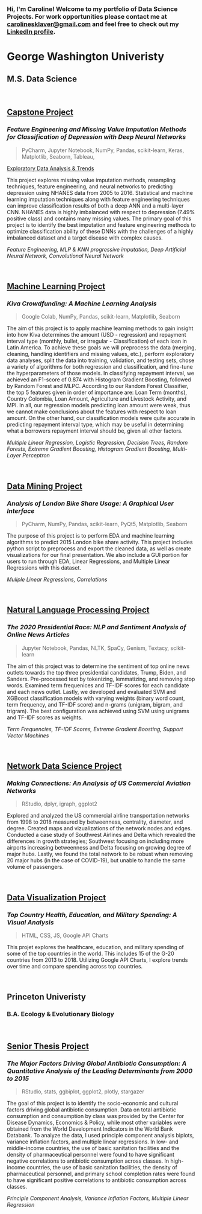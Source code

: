 ### Hi, I'm Caroline! Welcome to my portfolio of Data Science Projects. For work opportunities please contact me at [carolinesklaver@gmail.com](carolinesklaver@gmail.com) and feel free to check out my [LinkedIn profile](https://www.linkedin.com/in/csklaver).

>  

# **George Washington Univeristy** 
## M.S. Data Science

&nbsp;

## [Capstone Project](https://github.com/csklaver/Capstone-Group6)
### *Feature Engineering and Missing Value Imputation Methods for Classification of Depression with Deep Neural Networks*

> PyCharm, Jupyter Notebook, NumPy, Pandas, scikit-learn, Keras, Matplotlib, Seaborn, Tableau,

[Exploratory Data Analysis & Trends](https://csklaver.github.io/)

This project explores missing value imputation methods, resampling techniques, feature engineering, and neural networks to predicting depression using NHANES data from 2005 to 2016. Statistical and machine learning imputation techniques along with feature engineering techniques can improve classification results of both a deep ANN and a multi-layer CNN. NHANES data is highly imbalanced with respect to depression (7.49% positive class) and contains many missing values. The primary goal of this project is to identify the best imputation and feature engineering methods to optimize classification ability of these DNNs with the challenges of a highly imbalanced dataset and a target disease with complex causes.

*Feature Engineering, MLP & KNN progressive imputation, Deep Artificial Neural Network, Convolutional Neural Network*

&nbsp;
## [Machine Learning Project](https://github.com/csklaver/ML_Kiva_Crowdfunding)
### *Kiva Crowdfunding: A Machine Learning Analysis*
> Google Colab, NumPy, Pandas, scikit-learn, Matplotlib, Seaborn 

The aim of this project is to apply machine learning methods to gain insight into how Kiva determines the amount (USD - regression) and repayment interval type (monthly, bullet, or irregular - Classification) of each loan in Latin America. To achieve these goals we will preprocess the data (merging, cleaning, handling identifiers and missing values, etc.), perform exploratory data analyses, split the data into training, validation, and testing sets, chose a variety of algorithms for both regression and classification, and fine-tune the hyperparameters of those models. In classifying repayment interval, we achieved an F1-score of 0.874 with Histogram Gradient Boosting, followed by Random Forest and MLPC. According to our Random Forest Classifier, the top 5 features given in order of importance are: Loan Term (months), Country Colombia, Loan Amount, Agriculture and Livestock Activity, and MPI. In all, our regression models predicting loan amount were weak, thus we cannot make conclusions about the features with respect to loan amount. On the other hand, our classification models were quite accurate in predicting repayment interval type, which may be useful in determining what a borrowers repayment interval should be, given all other factors.

*Multiple Linear Regression, Logistic Regression, Decision Trees, Random Forests, Extreme Gradient Boosting, Histogram Gradient Boosting, Multi-Layer Perceptron*


&nbsp;
## [Data Mining Project](https://github.com/csklaver/Data-Mining_GUI-Analysis)
### *Analysis of London Bike Share Usage: A Graphical User Interface*
> PyCharm, NumPy, Pandas, scikit-learn, PyQt5, Matplotlib, Seaborn

The purpose of this project is to perform EDA and machine learning algorithms to predict 2015 London bike share activity. This project includes python script to preprocess and export the cleaned data, as well as create visualizations for our final presentation. We also include a GUI portion for users to run through EDA, Linear Regressions, and Multiple Linear Regressions with this dataset.

*Muliple Linear Regressions, Correlations*

&nbsp;
## [Natural Language Processing Project](https://github.com/csklaver/NLP_The-2020-Presidential-Race)
### *The 2020 Presidential Race: NLP and Sentiment Analysis of Online News Articles*
> Jupyter Notebook, Pandas, NLTK, SpaCy, Genism, Textacy, scikit-learn

The aim of this project was to determine the sentiment of top online news outlets towards the top three presidential candidates, Trump, Biden, and Sanders. Pre-processed text by tokenizing, lemmatizing, and removing stop words. Examined term frequenices and TF-IDF scores for each candidate and each news outlet. Lastly, we developed and evaluated SVM and XGBoost classification models with varying weights (binary word count, term frequency, and TF-IDF score) and n-grams (unigram, bigram, and trigram). The best configuration was achieved using SVM using unigrams and TF-IDF scores as weights.

*Term Frequencies, TF-IDF Scores, Extreme Gradient Boosting, Support Vector Machines*

&nbsp;
## [Network Data Science Project](https://github.com/csklaver/network_science_flights) 
### *Making Connections: An Analysis of US Commercial Aviation Networks*
> RStudio, dplyr, igraph, ggplot2

Explored and analyzed the US commercial airline transportation networks from 1998 to 2018 measured by betweenness, centrality, diameter, and degree. Created maps and vizualizations of the network nodes and edges. Conducted a case study of Southwest Airlines and Delta which revealed the differences in growth strategies; Southwest focusing on including more airports increasing betweenness and Delta focusing on growing degree of major hubs. Lastly, we found the total network to be robust when removing 20 major hubs (in the case of COVID-19), but unable to handle the same volume of passengers.


&nbsp;
## [Data Visualization Project](https://csklaver.github.io/DATS6401-Individual-Project/)
### *Top Country Health, Education, and Military Spending: A Visual Analysis*
> HTML, CSS, JS, Google API Charts

This projet explores the healthcare, education, and military spending of some of the top countries in the world. This includes 15 of the G-20 countries from 2013 to 2018. Utilizing Google API Charts, I explore trends over time and compare spending across top countries.<br/>

&nbsp;
&nbsp;
>

## **Princeton Univeristy**
### B.A. Ecology & Evolutionary Biology
&nbsp;
## [Senior Thesis Project](https://github.com/csklaver/Princeton_Thesis)
### *The Major Factors Driving Global Antibiotic Consumption: A Quantitative Analysis of the Leading Determinants from 2000 to 2015*
> RStudio, stats, ggbiplot, ggplot2, plotly, stargazer

The goal of this project is to identify the socio-economic and cultural factors driving global antibiotic consumption. Data on total antibiotic consumption and consumption by class was provided by the Center for Disease Dynamics, Economics & Policy, while most other variables were obtained from the World Development Indicators in the World Bank Databank. To analyze the data, I used principle component analysis biplots, variance inflation factors, and multiple linear regressions. In low- and middle-income countries, the use of basic sanitation facilities and the density of pharmaceutical personnel were found to have significant negative correlations to antibiotic consumption across classes. In high-income countries, the use of basic sanitation facilities, the density of pharmaceutical personnel, and primary school completion rates were found to have significant positive correlations to antibiotic consumption across classes.

*Principle Component Analysis, Variance Inflation Factors, Multiple Linear Regression*
